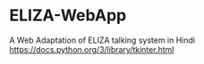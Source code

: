 # ELIZA-WebApp
A Web Adaptation of ELIZA talking system in Hindi 
https://docs.python.org/3/library/tkinter.html
